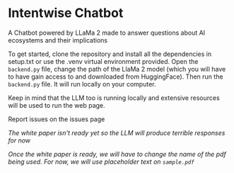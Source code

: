 # Intentwise Chatbot
A Chatbot powered by LLaMa 2 made to answer questions about AI ecosystems and their implications

To get started, clone the repository and install all the dependencies in setup.txt or use the .venv virtual environment provided.
Open the `backend.py` file, change the path of the LlaMa 2 model (which you will have to have gain access to and downloaded from HuggingFace).
Then run the `backend.py` file. It will run locally on your computer.

Keep in mind that the LLM too is running locally and extensive resources will be used to run the web page.

Report issues on the issues page

*The white paper isn't ready yet so the LLM will produce terrible responses for now*

*Once the white paper is ready, we will have to change the name of the pdf being used. For now, we will use placeholder text on `sample.pdf`*
